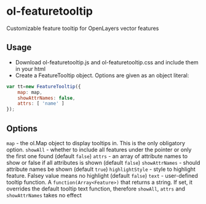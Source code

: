 # ol-featuretooltip
Customizable feature tooltip for OpenLayers vector features
## Usage
- Download ol-featuretooltip.js and ol-featuretooltip.css and include them in your html
- Create a FeatureTooltip object. Options are given as an object literal:
```javascript
var tt=new FeatureTooltip({
    map: map,
    showAttrNames: false,
    attrs: [ 'name' ]
});
```
## Options
`map` - the ol.Map object to display tooltips in. This is the only obligatory option.
`showAll` - whether to include all features under the pointer or only the first one found (default `false`)
`attrs` - an array of attribute names to show or false if all attributes is shown (default `false`)
`showAttrNames` - should attribute names be shown (default `true`)
`highlightStyle` - style to highlight feature. Falsey value means no highlight (default `false`)
`text` - user-defined tooltip function. A `function(Array<Feature>)` that returns a string. If set, it overrides the default tooltip text function, therefore `showAll`, `attrs` and `showAttrNames` takes no effect
